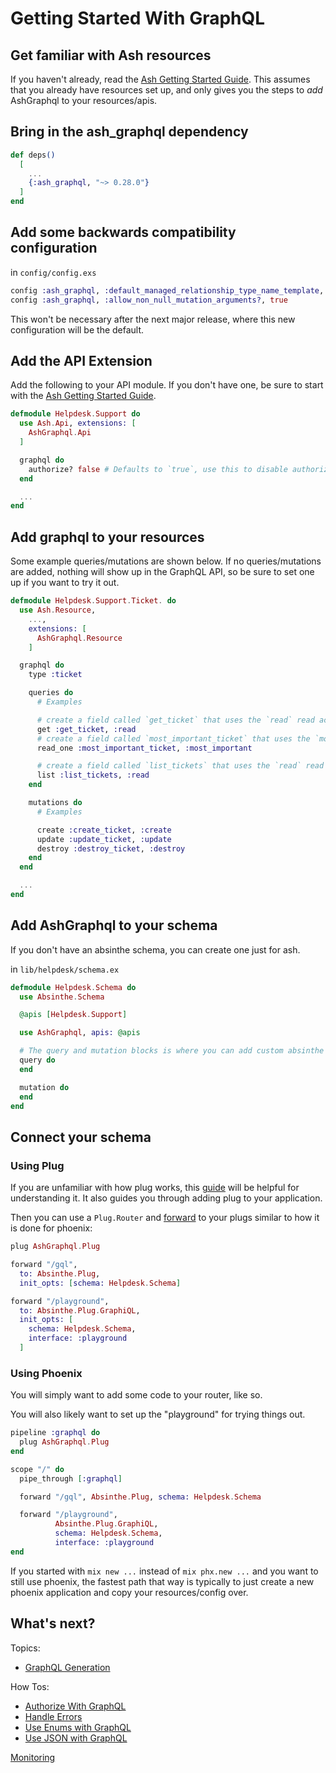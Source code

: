 # Getting Started With GraphQL

## Get familiar with Ash resources

If you haven't already, read the [Ash Getting Started Guide](https://hexdocs.pm/ash/get-started.html). This assumes that you already have resources set up, and only gives you the steps to _add_ AshGraphql to your resources/apis.

## Bring in the ash_graphql dependency

```elixir
def deps()
  [
    ...
    {:ash_graphql, "~> 0.28.0"}
  ]
end
```

## Add some backwards compatibility configuration

in `config/config.exs`

```elixir
config :ash_graphql, :default_managed_relationship_type_name_template, :action_name
config :ash_graphql, :allow_non_null_mutation_arguments?, true
```

This won't be necessary after the next major release, where this new configuration will be the default.

## Add the API Extension

Add the following to your API module. If you don't have one, be sure to start with the [Ash Getting Started Guide](https://hexdocs.pm/ash/get-started.html).

```elixir
defmodule Helpdesk.Support do
  use Ash.Api, extensions: [
    AshGraphql.Api
  ]

  graphql do
    authorize? false # Defaults to `true`, use this to disable authorization for the entire API (you probably only want this while prototyping)
  end

  ...
end
```

## Add graphql to your resources

Some example queries/mutations are shown below. If no queries/mutations are added, nothing will show up in the GraphQL API, so be sure to set one up if you want to try it out.

```elixir
defmodule Helpdesk.Support.Ticket. do
  use Ash.Resource,
    ...,
    extensions: [
      AshGraphql.Resource
    ]

  graphql do
    type :ticket

    queries do
      # Examples

      # create a field called `get_ticket` that uses the `read` read action to fetch a single ticke
      get :get_ticket, :read
      # create a field called `most_important_ticket` that uses the `most_important` read action to fetch a single record
      read_one :most_important_ticket, :most_important

      # create a field called `list_tickets` that uses the `read` read action to fetch a list of tickets
      list :list_tickets, :read
    end

    mutations do
      # Examples

      create :create_ticket, :create
      update :update_ticket, :update
      destroy :destroy_ticket, :destroy
    end
  end

  ...
end
```

## Add AshGraphql to your schema

If you don't have an absinthe schema, you can create one just for ash.

in `lib/helpdesk/schema.ex`

```elixir
defmodule Helpdesk.Schema do
  use Absinthe.Schema

  @apis [Helpdesk.Support]

  use AshGraphql, apis: @apis

  # The query and mutation blocks is where you can add custom absinthe code
  query do
  end

  mutation do
  end
end
```

## Connect your schema

### Using Plug

If you are unfamiliar with how plug works, this [guide](https://elixirschool.com/en/lessons/specifics/plug/#dependencies) will be helpful for understanding it. It also guides you through
adding plug to your application.

Then you can use a `Plug.Router` and [forward](https://hexdocs.pm/plug/Plug.Router.html#forward/2) to your plugs similar to how it is done for phoenix:

```elixir
plug AshGraphql.Plug

forward "/gql",
  to: Absinthe.Plug,
  init_opts: [schema: Helpdesk.Schema]

forward "/playground",
  to: Absinthe.Plug.GraphiQL,
  init_opts: [
    schema: Helpdesk.Schema,
    interface: :playground
  ]
```

### Using Phoenix

You will simply want to add some code to your router, like so.

You will also likely want to set up the "playground" for trying things out.

```elixir
pipeline :graphql do
  plug AshGraphql.Plug
end

scope "/" do
  pipe_through [:graphql]

  forward "/gql", Absinthe.Plug, schema: Helpdesk.Schema

  forward "/playground",
          Absinthe.Plug.GraphiQL,
          schema: Helpdesk.Schema,
          interface: :playground
end
```

If you started with `mix new ...` instead of `mix phx.new ...` and you want to
still use phoenix, the fastest path that way is typically to just create a new
phoenix application and copy your resources/config over.

## What's next?

Topics:
- [GraphQL Generation](/documentation/topics/graphql-generation.md)

How Tos:
- [Authorize With GraphQL](/documentation/how_to/authorize-with-graphql.md)
- [Handle Errors](/documentation/how_to/handle-errors.md)
- [Use Enums with GraphQL](/documentation/how_to/use-enums-with-graphql.md)
- [Use JSON with GraphQL](/documentation/how_to/use-json-with-graphql.md)

[Monitoring](/documentation/monitoring.md)
